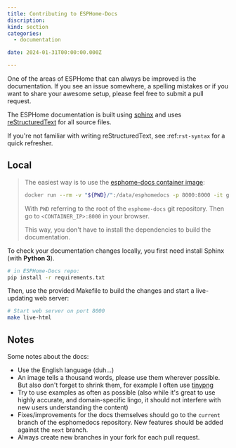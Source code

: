 ```yaml
---
title: Contributing to ESPHome-Docs
discription:
kind: section
categories:
  - documentation

date: 2024-01-31T00:00:00.000Z

---
```

<!--more-->
One of the areas of ESPHome that can always be improved is the documentation. If you see an issue somewhere, a spelling mistakes or if you want to share your awesome setup, please feel free to submit a pull request.

The ESPHome documentation is built using [sphinx](http://www.sphinx-doc.org/) and uses
[reStructuredText](http://docutils.sourceforge.net/rst.html) for all source files.

If you're not familiar with writing reStructuredText, see :ref:`rst-syntax` for a quick refresher.

## Local

> The easiest way is to use the [esphome-docs container image](https://ghcr.io/esphome/esphome-docs/>):
>
> ```bash
> docker run --rm -v "${PWD}/":/data/esphomedocs -p 8000:8000 -it ghcr.io/esphome/esphome-docs
> ```
>
> With `PWD` referring to the root of the `esphome-docs` git repository. Then go to `<CONTAINER_IP>:8000` in your browser.
>
> This way, you don't have to install the dependencies to build the documentation.

To check your documentation changes locally, you first need install Sphinx (with **Python 3**).

```bash
# in ESPHome-Docs repo:
pip install -r requirements.txt
```

Then, use the provided Makefile to build the changes and start a live-updating web server:

```bash
# Start web server on port 8000
make live-html
```

## Notes

Some notes about the docs:

- Use the English language (duh...)
- An image tells a thousand words, please use them wherever possible. But also don't forget to shrink them, for example
    I often use [tinypng](https://tinypng.com/)
- Try to use examples as often as possible (also while it's great to use highly accurate,
    and domain-specific lingo, it should not interfere with new users understanding the content)
- Fixes/improvements for the docs themselves should go to the `current` branch of the
    esphomedocs repository. New features should be added against the `next` branch.
- Always create new branches in your fork for each pull request.
